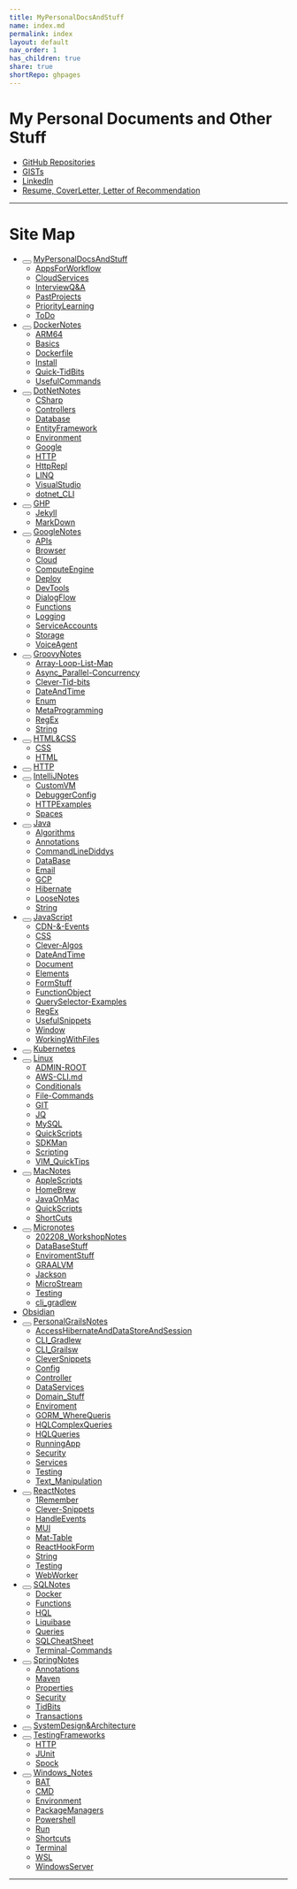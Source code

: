 ```yaml
---
title: MyPersonalDocsAndStuff
name: index.md
permalink: index
layout: default
nav_order: 1
has_children: true
share: true
shortRepo: ghpages
---
```


# My Personal Documents and Other Stuff

- [GitHub Repositories](https://github.com/14paxton?tab=repositories)
- [GISTs](https://gist.github.com/14paxton)
- [LinkedIn](https://www.linkedin.com/in/paxtonbrandon/)
- [Resume, CoverLetter, Letter of Recommendation](https://github.com/14paxton/JobPrep/tree/master/ResumeAndRecommendation)

---

# Site Map

<nav aria-label="Main">
    <ul class="nav-list">
        <li class="nav-list-item">
            <button aria-label="toggle items in MyPersonalDocsAndStuff category" aria-pressed="false" class="nav-list-expander btn-reset">
                <svg aria-hidden="true" viewBox="0 0 24 24">
                    <use xlink:href="#svg-arrow-right"></use>
                </svg>
            </button>
            <a class="nav-list-link" href="/index">MyPersonalDocsAndStuff</a>
            <ul class="nav-list">
                <li class="nav-list-item "><a class="nav-list-link" href="/GithubPages/AppsForWorkflow">AppsForWorkflow</a></li>
                <li class="nav-list-item "><a class="nav-list-link" href="/GithubPages/CloudServices">CloudServices</a></li>
                <li class="nav-list-item "><a class="nav-list-link" href="/GithubPages/InterviewQ&amp;A">InterviewQ&amp;A</a></li>
                <li class="nav-list-item "><a class="nav-list-link" href="/GithubPages/PastProjects">PastProjects</a></li>
                <li class="nav-list-item "><a class="nav-list-link" href="/GithubPages/PriorityLearning">PriorityLearning</a></li>
                <li class="nav-list-item "><a class="nav-list-link" href="/GithubPages/ToDo">ToDo</a></li>
            </ul>
        </li>
        <li class="nav-list-item">
            <button aria-label="toggle items in DockerNotes category" aria-pressed="false" class="nav-list-expander btn-reset">
                <svg aria-hidden="true" viewBox="0 0 24 24">
                    <use xlink:href="#svg-arrow-right"></use>
                </svg>
            </button>
            <a class="nav-list-link" href="/DockerNotes/">DockerNotes</a>
            <ul class="nav-list">
                <li class="nav-list-item "><a class="nav-list-link" href="/DockerNotes/ARM64">ARM64</a></li>
                <li class="nav-list-item "><a class="nav-list-link" href="/DockerNotes/Basics">Basics</a></li>
                <li class="nav-list-item "><a class="nav-list-link" href="/DockerNotes/Dockerfile">Dockerfile</a></li>
                <li class="nav-list-item "><a class="nav-list-link" href="/DockerNotes/Install">Install</a></li>
                <li class="nav-list-item "><a class="nav-list-link" href="/DockerNotes/Quick-TidBits">Quick-TidBits</a></li>
                <li class="nav-list-item "><a class="nav-list-link" href="/DockerNotes/UsefulCommands">UsefulCommands</a></li>
            </ul>
        </li>
        <li class="nav-list-item">
            <button aria-label="toggle items in DotNetNotes category" aria-pressed="false" class="nav-list-expander btn-reset">
                <svg aria-hidden="true" viewBox="0 0 24 24">
                    <use xlink:href="#svg-arrow-right"></use>
                </svg>
            </button>
            <a class="nav-list-link" href="/DotNetNotes/">DotNetNotes</a>
            <ul class="nav-list">
                <li class="nav-list-item "><a class="nav-list-link" href="/DotNetNotes/csharp">CSharp</a></li>
                <li class="nav-list-item "><a class="nav-list-link" href="/DotNetNotes/Controllers">Controllers</a></li>
                <li class="nav-list-item "><a class="nav-list-link" href="/DotNetNotes/Database">Database</a></li>
                <li class="nav-list-item "><a class="nav-list-link" href="/DotNetNotes/EntityFramework">EntityFramework</a></li>
                <li class="nav-list-item "><a class="nav-list-link" href="/DotNetNotes/Environment">Environment</a></li>
                <li class="nav-list-item "><a class="nav-list-link" href="/DotNetNotes/Google">Google</a></li>
                <li class="nav-list-item "><a class="nav-list-link" href="/DotNetNotes/HTTP">HTTP</a></li>
                <li class="nav-list-item "><a class="nav-list-link" href="/DotNetNotes/HttpRepl">HttpRepl</a></li>
                <li class="nav-list-item "><a class="nav-list-link" href="/DotNetNotes/LINQ">LINQ</a></li>
                <li class="nav-list-item "><a class="nav-list-link" href="/DotNetNotes/VisualStudio">VisualStudio</a></li>
                <li class="nav-list-item "><a class="nav-list-link" href="/DotNetNotes/dotnet_CLI">dotnet_CLI</a></li>
            </ul>
        </li>
        <li class="nav-list-item">
            <button aria-label="toggle items in GHP category" aria-pressed="false" class="nav-list-expander btn-reset">
                <svg aria-hidden="true" viewBox="0 0 24 24">
                    <use xlink:href="#svg-arrow-right"></use>
                </svg>
            </button>
            <a class="nav-list-link" href="/GithubPages/GHP">GHP</a>
            <ul class="nav-list">
                <li class="nav-list-item "><a class="nav-list-link" href="/GithubPages/Jekyll">Jekyll</a></li>
                <li class="nav-list-item "><a class="nav-list-link" href="/GithubPages/MarkDown">MarkDown</a></li>
            </ul>
        </li>
        <li class="nav-list-item">
            <button aria-label="toggle items in GoogleNotes category" aria-pressed="false" class="nav-list-expander btn-reset">
                <svg aria-hidden="true" viewBox="0 0 24 24">
                    <use xlink:href="#svg-arrow-right"></use>
                </svg>
            </button>
            <a class="nav-list-link" href="/GoogleNotes/">GoogleNotes</a>
            <ul class="nav-list">
                <li class="nav-list-item "><a class="nav-list-link" href="/GoogleNotes/APIs">APIs</a></li>
                <li class="nav-list-item "><a class="nav-list-link" href="/GoogleNotes/Browser">Browser</a></li>
                <li class="nav-list-item "><a class="nav-list-link" href="/GoogleNotes/Cloud">Cloud</a></li>
                <li class="nav-list-item "><a class="nav-list-link" href="/GoogleNotes/ComputeEngine">ComputeEngine</a></li>
                <li class="nav-list-item "><a class="nav-list-link" href="/GoogleNotes/Deploy">Deploy</a></li>
                <li class="nav-list-item "><a class="nav-list-link" href="/GoogleNotes/DevTools">DevTools</a></li>
                <li class="nav-list-item "><a class="nav-list-link" href="/GoogleNotes/DialogFlow">DialogFlow</a></li>
                <li class="nav-list-item "><a class="nav-list-link" href="/GoogleNotes/Functions">Functions</a></li>
                <li class="nav-list-item "><a class="nav-list-link" href="/GoogleNotes/Logging">Logging</a></li>
                <li class="nav-list-item "><a class="nav-list-link" href="/GoogleNotes/ServiceAccounts">ServiceAccounts</a></li>
                <li class="nav-list-item "><a class="nav-list-link" href="/GoogleNotes/Storage">Storage</a></li>
                <li class="nav-list-item "><a class="nav-list-link" href="/GoogleNotes/VoiceAgent">VoiceAgent</a></li>
            </ul>
        </li>
        <li class="nav-list-item">
            <button aria-label="toggle items in GroovyNotes category" aria-pressed="false" class="nav-list-expander btn-reset">
                <svg aria-hidden="true" viewBox="0 0 24 24">
                    <use xlink:href="#svg-arrow-right"></use>
                </svg>
            </button>
            <a class="nav-list-link" href="/GroovyNotes/">GroovyNotes</a>
            <ul class="nav-list">
                <li class="nav-list-item "><a class="nav-list-link" href="/GroovyNotes/Array-Loop-List-Map">Array-Loop-List-Map</a></li>
                <li class="nav-list-item "><a class="nav-list-link" href="/GroovyNotes/Async_Parallel-Concurrency">Async_Parallel-Concurrency</a></li>
                <li class="nav-list-item "><a class="nav-list-link" href="/GroovyNotes/Clever-Tid-bits">Clever-Tid-bits</a></li>
                <li class="nav-list-item "><a class="nav-list-link" href="/GroovyNotes/DateAndTime">DateAndTime</a></li>
                <li class="nav-list-item "><a class="nav-list-link" href="/GroovyNotes/Enum">Enum</a></li>
                <li class="nav-list-item "><a class="nav-list-link" href="/GroovyNotes/MetaProgramming">MetaProgramming</a></li>
                <li class="nav-list-item "><a class="nav-list-link" href="/GroovyNotes/RegEx">RegEx</a></li>
                <li class="nav-list-item "><a class="nav-list-link" href="/GroovyNotes/String">String</a></li>
            </ul>
        </li>
        <li class="nav-list-item">
            <button aria-label="toggle items in HTML&amp;CSS category" aria-pressed="false" class="nav-list-expander btn-reset">
                <svg aria-hidden="true" viewBox="0 0 24 24">
                    <use xlink:href="#svg-arrow-right"></use>
                </svg>
            </button>
            <a class="nav-list-link" href="/HTML&amp;CSS/">HTML&amp;CSS</a>
            <ul class="nav-list">
                <li class="nav-list-item "><a class="nav-list-link" href="/HTML&amp;CSS/CSS">CSS</a></li>
                <li class="nav-list-item "><a class="nav-list-link" href="/HTML&amp;CSS/HTML">HTML</a></li>
            </ul>
        </li>
        <li class="nav-list-item">
            <button aria-label="toggle items in HTTP category" aria-pressed="false" class="nav-list-expander btn-reset">
                <svg aria-hidden="true" viewBox="0 0 24 24">
                    <use xlink:href="#svg-arrow-right"></use>
                </svg>
            </button>
            <a class="nav-list-link" href="/HTTP">HTTP</a>
            <ul class="nav-list"></ul>
        </li>
        <li class="nav-list-item">
            <button aria-label="toggle items in IntelliJNotes category" aria-pressed="false" class="nav-list-expander btn-reset">
                <svg aria-hidden="true" viewBox="0 0 24 24">
                    <use xlink:href="#svg-arrow-right"></use>
                </svg>
            </button>
            <a class="nav-list-link" href="/IntelliJNotes/">IntelliJNotes</a>
            <ul class="nav-list">
                <li class="nav-list-item "><a class="nav-list-link" href="/IntelliJNotes/CustomVM">CustomVM</a></li>
                <li class="nav-list-item "><a class="nav-list-link" href="/IntelliJNotes/DebuggerConfig">DebuggerConfig</a></li>
                <li class="nav-list-item "><a class="nav-list-link" href="/IntelliJNotes/HTTPExamples">HTTPExamples</a></li>
                <li class="nav-list-item "><a class="nav-list-link" href="/IntelliJNotes/Spaces">Spaces</a></li>
            </ul>
        </li>
        <li class="nav-list-item">
            <button aria-label="toggle items in Java category" aria-pressed="false" class="nav-list-expander btn-reset">
                <svg aria-hidden="true" viewBox="0 0 24 24">
                    <use xlink:href="#svg-arrow-right"></use>
                </svg>
            </button>
            <a class="nav-list-link" href="/JavaNotes/Java">Java</a>
            <ul class="nav-list">
                <li class="nav-list-item "><a class="nav-list-link" href="/JavaNotes/Algorithms">Algorithms</a></li>
                <li class="nav-list-item "><a class="nav-list-link" href="/JavaNotes/Annotations">Annotations</a></li>
                <li class="nav-list-item "><a class="nav-list-link" href="/JavaNotes/CommandLineDiddys">CommandLineDiddys</a></li>
                <li class="nav-list-item "><a class="nav-list-link" href="/JavaNotes/DataBase">DataBase</a></li>
                <li class="nav-list-item "><a class="nav-list-link" href="/JavaNotes/Email">Email</a></li>
                <li class="nav-list-item "><a class="nav-list-link" href="/JavaNotes/GCP">GCP</a></li>
                <li class="nav-list-item "><a class="nav-list-link" href="/JavaNotes/Hibernate">Hibernate</a></li>
                <li class="nav-list-item "><a class="nav-list-link" href="/JavaNotes/LooseNotes">LooseNotes</a></li>
                <li class="nav-list-item "><a class="nav-list-link" href="/JavaNotes/String">String</a></li>
            </ul>
        </li>
        <li class="nav-list-item">
            <button aria-label="toggle items in JavaScript category" aria-pressed="false" class="nav-list-expander btn-reset">
                <svg aria-hidden="true" viewBox="0 0 24 24">
                    <use xlink:href="#svg-arrow-right"></use>
                </svg>
            </button>
            <a class="nav-list-link" href="/JavaScript/">JavaScript</a>
            <ul class="nav-list">
                <li class="nav-list-item "><a class="nav-list-link" href="/JavaScript/CDN-&amp;-Events">CDN-&amp;-Events</a></li>
                <li class="nav-list-item "><a class="nav-list-link" href="/JavaScript/CSS">CSS</a></li>
                <li class="nav-list-item "><a class="nav-list-link" href="/JavaScript/Clever-Algos">Clever-Algos</a></li>
                <li class="nav-list-item "><a class="nav-list-link" href="/JavaScript/DateAndTime">DateAndTime</a></li>
                <li class="nav-list-item "><a class="nav-list-link" href="/JavaScript/Document">Document</a></li>
                <li class="nav-list-item "><a class="nav-list-link" href="/JavaScript/Elements">Elements</a></li>
                <li class="nav-list-item "><a class="nav-list-link" href="/JavaScript/FormStuff">FormStuff</a></li>
                <li class="nav-list-item "><a class="nav-list-link" href="/JavaScript/FunctionObject">FunctionObject</a></li>
                <li class="nav-list-item "><a class="nav-list-link" href="/JavaScript/QuerySelector-Examples">QuerySelector-Examples</a></li>
                <li class="nav-list-item "><a class="nav-list-link" href="/JavaScript/RegEx">RegEx</a></li>
                <li class="nav-list-item "><a class="nav-list-link" href="/JavaScript/UsefulSnippets">UsefulSnippets</a></li>
                <li class="nav-list-item "><a class="nav-list-link" href="/JavaScript/Window">Window</a></li>
                <li class="nav-list-item "><a class="nav-list-link" href="/JavaScript/WorkingWithFiles">WorkingWithFiles</a></li>
            </ul>
        </li>
        <li class="nav-list-item">
            <button aria-label="toggle items in Kubernetes category" aria-pressed="false" class="nav-list-expander btn-reset">
                <svg aria-hidden="true" viewBox="0 0 24 24">
                    <use xlink:href="#svg-arrow-right"></use>
                </svg>
            </button>
            <a class="nav-list-link" href="/Kubernetes">Kubernetes</a>
            <ul class="nav-list"></ul>
        </li>
        <li class="nav-list-item">
            <button aria-label="toggle items in Linux category" aria-pressed="false" class="nav-list-expander btn-reset">
                <svg aria-hidden="true" viewBox="0 0 24 24">
                    <use xlink:href="#svg-arrow-right"></use>
                </svg>
            </button>
            <a class="nav-list-link" href="/Linux/">Linux</a>
            <ul class="nav-list">
                <li class="nav-list-item "><a class="nav-list-link" href="/Linux/ADMIN-ROOT">ADMIN-ROOT</a></li>
                <li class="nav-list-item "><a class="nav-list-link" href="/Linux/AWS-CLI">AWS-CLI.md</a></li>
                <li class="nav-list-item "><a class="nav-list-link" href="/Linux/Conditionals">Conditionals</a></li>
                <li class="nav-list-item "><a class="nav-list-link" href="/Linux/File-Commands">File-Commands</a></li>
                <li class="nav-list-item "><a class="nav-list-link" href="/Linux/GIT">GIT</a></li>
                <li class="nav-list-item "><a class="nav-list-link" href="/Linux/JQ">JQ</a></li>
                <li class="nav-list-item "><a class="nav-list-link" href="/Linux/MySQL">MySQL</a></li>
                <li class="nav-list-item "><a class="nav-list-link" href="/Linux/QuickScripts">QuickScripts</a></li>
                <li class="nav-list-item "><a class="nav-list-link" href="/Linux/SDKMan">SDKMan</a></li>
                <li class="nav-list-item "><a class="nav-list-link" href="/Linux/Scripting">Scripting</a></li>
                <li class="nav-list-item "><a class="nav-list-link" href="/Linux/VIM_QuickTips">VIM_QuickTips</a></li>
            </ul>
        </li>
        <li class="nav-list-item">
            <button aria-label="toggle items in MacNotes category" aria-pressed="false" class="nav-list-expander btn-reset">
                <svg aria-hidden="true" viewBox="0 0 24 24">
                    <use xlink:href="#svg-arrow-right"></use>
                </svg>
            </button>
            <a class="nav-list-link" href="/MacNotes/">MacNotes</a>
            <ul class="nav-list">
                <li class="nav-list-item "><a class="nav-list-link" href="/MacNotes/AppleScripts">AppleScripts</a></li>
                <li class="nav-list-item "><a class="nav-list-link" href="/MacNotes/HomeBrew">HomeBrew</a></li>
                <li class="nav-list-item "><a class="nav-list-link" href="/MacNotes/JavaOnMac">JavaOnMac</a></li>
                <li class="nav-list-item "><a class="nav-list-link" href="/MacNotes/QuickScripts">QuickScripts</a></li>
                <li class="nav-list-item "><a class="nav-list-link" href="/MacNotes/ShortCuts">ShortCuts</a></li>
            </ul>
        </li>
        <li class="nav-list-item">
            <button aria-label="toggle items in Micronotes category" aria-pressed="false" class="nav-list-expander btn-reset">
                <svg aria-hidden="true" viewBox="0 0 24 24">
                    <use xlink:href="#svg-arrow-right"></use>
                </svg>
            </button>
            <a class="nav-list-link" href="/Micronotes/">Micronotes</a>
            <ul class="nav-list">
                <li class="nav-list-item "><a class="nav-list-link" href="/Micronotes/202208_WorkshopNotes">202208_WorkshopNotes</a></li>
                <li class="nav-list-item "><a class="nav-list-link" href="/Micronotes/DataBaseStuff">DataBaseStuff</a></li>
                <li class="nav-list-item "><a class="nav-list-link" href="/Micronotes/EnviromentStuff">EnviromentStuff</a></li>
                <li class="nav-list-item "><a class="nav-list-link" href="/Micronotes/GRAALVM">GRAALVM</a></li>
                <li class="nav-list-item "><a class="nav-list-link" href="/Micronotes/Jackson">Jackson</a></li>
                <li class="nav-list-item "><a class="nav-list-link" href="/Micronotes/MicroStream">MicroStream</a></li>
                <li class="nav-list-item "><a class="nav-list-link" href="/Micronotes/Testing">Testing</a></li>
                <li class="nav-list-item "><a class="nav-list-link" href="/Micronotes/cli_gradlew">cli_gradlew</a></li>
            </ul>
        </li>
        <li class="nav-list-item active"><a class="nav-list-link active" href="/Obsidian/Obsidian">Obsidian</a></li>
        <li class="nav-list-item">
            <button aria-label="toggle items in PersonalGrailsNotes category" aria-pressed="false" class="nav-list-expander btn-reset">
                <svg aria-hidden="true" viewBox="0 0 24 24">
                    <use xlink:href="#svg-arrow-right"></use>
                </svg>
            </button>
            <a class="nav-list-link" href="/PersonalGrailsNotes/">PersonalGrailsNotes</a>
            <ul class="nav-list">
                <li class="nav-list-item "><a class="nav-list-link" href="/PersonalGrailsNotes/AccessHibernateAndDataStoreAndSession">AccessHibernateAndDataStoreAndSession</a></li>
                <li class="nav-list-item "><a class="nav-list-link" href="/PersonalGrailsNotes/CLI_Gradlew">CLI_Gradlew</a></li>
                <li class="nav-list-item "><a class="nav-list-link" href="/PersonalGrailsNotes/CLI_Grailsw">CLI_Grailsw</a></li>
                <li class="nav-list-item "><a class="nav-list-link" href="/PersonalGrailsNotes/CleverSnippets">CleverSnippets</a></li>
                <li class="nav-list-item "><a class="nav-list-link" href="/PersonalGrailsNotes/Config">Config</a></li>
                <li class="nav-list-item "><a class="nav-list-link" href="/PersonalGrailsNotes/Controller">Controller</a></li>
                <li class="nav-list-item "><a class="nav-list-link" href="/PersonalGrailsNotes/DataServices">DataServices</a></li>
                <li class="nav-list-item "><a class="nav-list-link" href="/PersonalGrailsNotes/Domain_Stuff">Domain_Stuff</a></li>
                <li class="nav-list-item "><a class="nav-list-link" href="/PersonalGrailsNotes/Enviroment">Enviroment</a></li>
                <li class="nav-list-item "><a class="nav-list-link" href="/PersonalGrailsNotes/GORM_WhereQueris">GORM_WhereQueris</a></li>
                <li class="nav-list-item "><a class="nav-list-link" href="/PersonalGrailsNotes/HQLComplexQueries">HQLComplexQueries</a></li>
                <li class="nav-list-item "><a class="nav-list-link" href="/PersonalGrailsNotes/HQLQueries">HQLQueries</a></li>
                <li class="nav-list-item "><a class="nav-list-link" href="/PersonalGrailsNotes/RunningApp">RunningApp</a></li>
                <li class="nav-list-item "><a class="nav-list-link" href="/PersonalGrailsNotes/Security">Security</a></li>
                <li class="nav-list-item "><a class="nav-list-link" href="/PersonalGrailsNotes/Services">Services</a></li>
                <li class="nav-list-item "><a class="nav-list-link" href="/PersonalGrailsNotes/Testing">Testing</a></li>
                <li class="nav-list-item "><a class="nav-list-link" href="/PersonalGrailsNotes/Text_Manipulation">Text_Manipulation</a></li>
            </ul>
        </li>
        <li class="nav-list-item">
            <button aria-label="toggle items in ReactNotes category" aria-pressed="false" class="nav-list-expander btn-reset">
                <svg aria-hidden="true" viewBox="0 0 24 24">
                    <use xlink:href="#svg-arrow-right"></use>
                </svg>
            </button>
            <a class="nav-list-link" href="/ReactNotes/">ReactNotes</a>
            <ul class="nav-list">
                <li class="nav-list-item "><a class="nav-list-link" href="/ReactNotes/1Remember">1Remember</a></li>
                <li class="nav-list-item "><a class="nav-list-link" href="/ReactNotes/Clever-Snippets">Clever-Snippets</a></li>
                <li class="nav-list-item "><a class="nav-list-link" href="/ReactNotes/HandleEvents">HandleEvents</a></li>
                <li class="nav-list-item "><a class="nav-list-link" href="/ReactNotes/MUI">MUI</a></li>
                <li class="nav-list-item "><a class="nav-list-link" href="/ReactNotes/Mat-Table">Mat-Table</a></li>
                <li class="nav-list-item "><a class="nav-list-link" href="/ReactNotes/ReactHookForm">ReactHookForm</a></li>
                <li class="nav-list-item "><a class="nav-list-link" href="/ReactNotes/String">String</a></li>
                <li class="nav-list-item "><a class="nav-list-link" href="/ReactNotes/Testing">Testing</a></li>
                <li class="nav-list-item "><a class="nav-list-link" href="/ReactNotes/WebWorker">WebWorker</a></li>
            </ul>
        </li>
        <li class="nav-list-item">
            <button aria-label="toggle items in SQLNotes category" aria-pressed="false" class="nav-list-expander btn-reset">
                <svg aria-hidden="true" viewBox="0 0 24 24">
                    <use xlink:href="#svg-arrow-right"></use>
                </svg>
            </button>
            <a class="nav-list-link" href="/SQLNotes/">SQLNotes</a>
            <ul class="nav-list">
                <li class="nav-list-item "><a class="nav-list-link" href="/SQLNotes/Docker">Docker</a></li>
                <li class="nav-list-item "><a class="nav-list-link" href="/SQLNotes/Functions">Functions</a></li>
                <li class="nav-list-item "><a class="nav-list-link" href="/SQLNotes/HQL">HQL</a></li>
                <li class="nav-list-item "><a class="nav-list-link" href="/SQLNotes/Liquibase">Liquibase</a></li>
                <li class="nav-list-item "><a class="nav-list-link" href="/SQLNotes/Queries">Queries</a></li>
                <li class="nav-list-item "><a class="nav-list-link" href="/SQLNotes/SQLCheatSheet">SQLCheatSheet</a></li>
                <li class="nav-list-item "><a class="nav-list-link" href="/SQLNotes/TerminalCommands">Terminal-Commands</a></li>
            </ul>
        </li>
        <li class="nav-list-item">
            <button aria-label="toggle items in SpringNotes category" aria-pressed="false" class="nav-list-expander btn-reset">
                <svg aria-hidden="true" viewBox="0 0 24 24">
                    <use xlink:href="#svg-arrow-right"></use>
                </svg>
            </button>
            <a class="nav-list-link" href="/SpringNotes/">SpringNotes</a>
            <ul class="nav-list">
                <li class="nav-list-item "><a class="nav-list-link" href="/SpringNotes/Annotations">Annotations</a></li>
                <li class="nav-list-item "><a class="nav-list-link" href="/SpringNotes/Maven">Maven</a></li>
                <li class="nav-list-item "><a class="nav-list-link" href="/SpringNotes/Properties">Properties</a></li>
                <li class="nav-list-item "><a class="nav-list-link" href="/SpringNotes/Security">Security</a></li>
                <li class="nav-list-item "><a class="nav-list-link" href="/SpringNotes/TidBits">TidBits</a></li>
                <li class="nav-list-item "><a class="nav-list-link" href="/SpringNotes/Transactions">Transactions</a></li>
            </ul>
        </li>
        <li class="nav-list-item">
            <button aria-label="toggle items in SystemDesign&amp;Architecture category" aria-pressed="false" class="nav-list-expander btn-reset">
                <svg aria-hidden="true" viewBox="0 0 24 24">
                    <use xlink:href="#svg-arrow-right"></use>
                </svg>
            </button>
            <a class="nav-list-link" href="/SystemDesign&amp;Architecture/">SystemDesign&amp;Architecture</a>
            <ul class="nav-list"></ul>
        </li>
        <li class="nav-list-item">
            <button aria-label="toggle items in TestingFrameworks category" aria-pressed="false" class="nav-list-expander btn-reset">
                <svg aria-hidden="true" viewBox="0 0 24 24">
                    <use xlink:href="#svg-arrow-right"></use>
                </svg>
            </button>
            <a class="nav-list-link" href="/TestingFrameworks/">TestingFrameworks</a>
            <ul class="nav-list">
                <li class="nav-list-item "><a class="nav-list-link" href="/TestingFrameworks/HTTP">HTTP</a></li>
                <li class="nav-list-item "><a class="nav-list-link" href="/TestingFrameworks/JUnit">JUnit</a></li>
                <li class="nav-list-item "><a class="nav-list-link" href="/TestingFrameworks/Spock">Spock</a></li>
            </ul>
        </li>
        <li class="nav-list-item">
            <button aria-label="toggle items in Windows_Notes category" aria-pressed="false" class="nav-list-expander btn-reset">
                <svg aria-hidden="true" viewBox="0 0 24 24">
                    <use xlink:href="#svg-arrow-right"></use>
                </svg>
            </button>
            <a class="nav-list-link" href="/Windows_Notes/">Windows_Notes</a>
            <ul class="nav-list">
                <li class="nav-list-item "><a class="nav-list-link" href="/Windows_Notes/BAT">BAT</a></li>
                <li class="nav-list-item "><a class="nav-list-link" href="/Windows_Notes/CMD">CMD</a></li>
                <li class="nav-list-item "><a class="nav-list-link" href="/Windows_Notes/Environment">Environment</a></li>
                <li class="nav-list-item "><a class="nav-list-link" href="/Windows_Notes/PackageManagers">PackageManagers</a></li>
                <li class="nav-list-item "><a class="nav-list-link" href="/Windows_Notes/Powershell">Powershell</a></li>
                <li class="nav-list-item "><a class="nav-list-link" href="/Windows_Notes/Run">Run</a></li>
                <li class="nav-list-item "><a class="nav-list-link" href="/Windows_Notes/Shortcuts">Shortcuts</a></li>
                <li class="nav-list-item "><a class="nav-list-link" href="/Windows_Notes/Terminal">Terminal</a></li>
                <li class="nav-list-item "><a class="nav-list-link" href="/Windows_Notes/WSL">WSL</a></li>
                <li class="nav-list-item "><a class="nav-list-link" href="/Windows_Notes/WindowsServer">WindowsServer</a></li>
            </ul>
        </li>
    </ul>
</nav>

***
